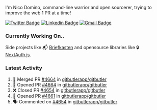 
I'm Nico Domino, command-line warrior and open sourcerer, trying to improve the web 1 PR at a time!

[![Twitter Badge](https://img.shields.io/badge/-@ndom91-1ca0f1?style=flat-square&labelColor=1ca0f1&logo=twitter&logoColor=white&link=https://twitter.com/ndom91)](https://twitter.com/ndom91) [![Linkedin Badge](https://img.shields.io/badge/-ndom91-blue?style=flat-square&logo=Linkedin&logoColor=white&link=https://www.linkedin.com/in/ndom91/)](https://www.linkedin.com/in/ndom91/) [![Gmail Badge](https://img.shields.io/badge/-yo@ndo.dev-c14438?style=flat-square&logo=mail.ru&logoColor=white&link=mailto:yo@ndo.dev)](mailto:yo@ndo.dev)

### Currently Working On..

Side projects like 📬 [Briefkasten](https://briefkastenhq.com) and opensource libraries like 🔒 [NextAuth.js](https://github.com/nextauthjs/next-auth).

<!--START_SECTION_PROFILE_VIEWS:readme-info-->
<!--END_SECTION_PROFILE_VIEWS:readme-info-->

<!--START_SECTION_DAILY_COMMIT:readme-info-->
<!--END_SECTION_DAILY_COMMIT:readme-info-->

<!--START_SECTION_WEEKLY_COMMIT:readme-info-->
<!--END_SECTION_WEEKLY_COMMIT:readme-info-->

### Latest Activity

<!--START_SECTION:activity-->
1. 🎉 Merged PR [#4664](https://github.com/gitbutlerapp/gitbutler/pull/4664) in [gitbutlerapp/gitbutler](https://github.com/gitbutlerapp/gitbutler)
2. 💪 Opened PR [#4664](https://github.com/gitbutlerapp/gitbutler/pull/4664) in [gitbutlerapp/gitbutler](https://github.com/gitbutlerapp/gitbutler)
3. ❌ Closed PR [#4654](https://github.com/gitbutlerapp/gitbutler/pull/4654) in [gitbutlerapp/gitbutler](https://github.com/gitbutlerapp/gitbutler)
4. 💪 Opened PR [#4661](https://github.com/gitbutlerapp/gitbutler/pull/4661) in [gitbutlerapp/gitbutler](https://github.com/gitbutlerapp/gitbutler)
5. 🗣 Commented on [#4654](https://github.com/gitbutlerapp/gitbutler/pull/4654#issuecomment-2277421177) in [gitbutlerapp/gitbutler](https://github.com/gitbutlerapp/gitbutler)
<!--END_SECTION:activity-->
